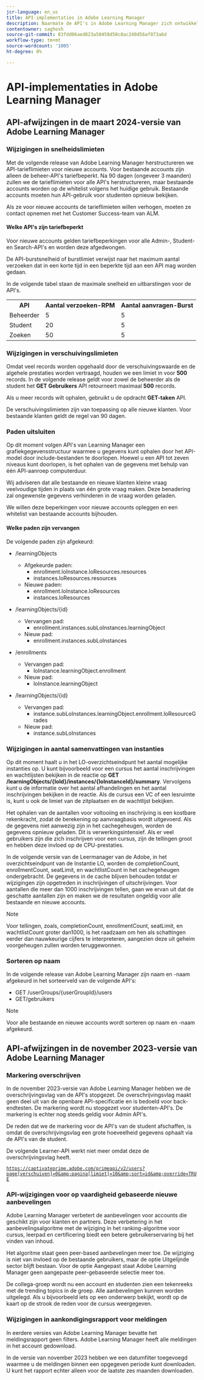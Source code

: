 ```yaml
---
jcr-language: en_us
title: API-implementaties in Adobe Learning Manager
description: Naarmate de API's in Adobe Learning Manager zich ontwikkelen, worden API's periodiek gereorganiseerd of bijgewerkt. Wanneer API's evolueren, is de oude API verouderd en uiteindelijk verwijderd. Deze pagina bevat informatie die u moet weten wanneer u van verouderde API-versies naar nieuwere en stabielere API-versies migreert.
contentowner: saghosh
source-git-commit: 83fdd06aed823a50458d50c8ac240d56af873a6d
workflow-type: tm+mt
source-wordcount: '1005'
ht-degree: 0%

---
```



# API-implementaties in Adobe Learning Manager

## API-afwijzingen in de maart 2024-versie van Adobe Learning Manager

### Wijzigingen in snelheidslimieten

Met de volgende release van Adobe Learning Manager herstructureren we API-tarieflimieten voor nieuwe accounts. Voor bestaande accounts zijn alleen de beheer-API&#39;s tariefbeperkt. Na 90 dagen (ongeveer 3 maanden) zullen we de tarieflimieten voor alle API&#39;s herstructureren, maar bestaande accounts worden op de whitelist volgens het huidige gebruik. Bestaande accounts moeten hun API-gebruik voor studenten opnieuw bekijken.

Als ze voor nieuwe accounts de tarieflimieten willen verhogen, moeten ze contact opnemen met het Customer Success-team van ALM.

#### Welke API&#39;s zijn tariefbeperkt

Voor nieuwe accounts gelden tariefbeperkingen voor alle Admin-, Student- en Search-API&#39;s en worden deze afgedwongen.

De API-burstsnelheid of burstlimiet verwijst naar het maximum aantal verzoeken dat in een korte tijd in een beperkte tijd aan een API mag worden gedaan.

In de volgende tabel staan de maximale snelheid en uitbarstingen voor de API&#39;s.

<table>
    <tr>
        <th>API</th>
        <th>Aantal verzoeken-RPM</th>
        <th>Aantal aanvragen-Burst</th>
    </tr>
    <tr>
        <td>Beheerder</td>
        <td>5</td>
        <td>5</td>
    </tr>
    <tr>
        <td>Student</td>
        <td>20</td>
        <td>5</td>
    </tr>
    <tr>
        <td>Zoeken</td>
        <td>50</td>
        <td>5</td>
    </tr>
</table>

### Wijzigingen in verschuivingslimieten

Omdat veel records worden opgehaald door de verschuivingswaarde en de algehele prestaties worden vertraagd, houden we een limiet in voor **500** records. In de volgende release geldt voor zowel de beheerder als de student het **GET Gebruikers** API retourneert maximaal **500** records.

Als u meer records wilt ophalen, gebruikt u de opdracht **GET-taken** API.

De verschuivingslimieten zijn van toepassing op alle nieuwe klanten. Voor bestaande klanten geldt de regel van 90 dagen.

### Paden uitsluiten

Op dit moment volgen API&#39;s van Learning Manager een grafiekgegevensstructuur waarmee u gegevens kunt ophalen door het API-model door include-bestanden te doorlopen. Hoewel u een API tot zeven niveaus kunt doorlopen, is het ophalen van de gegevens met behulp van één API-aanroep computerduur.

Wij adviseren dat alle bestaande en nieuwe klanten kleine vraag veelvoudige tijden in plaats van één grote vraag maken. Deze benadering zal ongewenste gegevens verhinderen in de vraag worden geladen.

We willen deze beperkingen voor nieuwe accounts opleggen en een whitelist van bestaande accounts bijhouden.

#### Welke paden zijn vervangen

De volgende paden zijn afgekeurd:

* /learningObjects
   * Afgekeurde paden:
      * enrollment.loInstance.loResources.resources
      * instances.loResources.resources
   * Nieuwe paden:
      * enrollment.loInstance.loResources
      * instances.loResources

* /learningObjects/{id}
   * Vervangen pad:
      * enrollment.instances.subLoInstances.learningObject
   * Nieuw pad:
      * enrollment.instances.subLoInstances

* /enrollments
   * Vervangen pad:
      * loInstance.learningObject.enrollment
   * Nieuw pad:
      * loInstance.learningObject

* /learningObjects/{id}
   * Vervangen pad:
      * instance.subLoInstances.learningObject.enrollment.loResourceGrades
   * Nieuw pad:
      * instance.subLoInstances

### Wijzigingen in aantal samenvattingen van instanties

Op dit moment haalt u in het LO-overzichtseindpunt het aantal mogelijke instanties op. U kunt bijvoorbeeld voor een cursus het aantal inschrijvingen en wachtlijsten bekijken in de reactie op **GET /learningObjects/{loId}/instances/{loInstanceId}/summary**. Vervolgens kunt u de informatie over het aantal afhandelingen en het aantal inschrijvingen bekijken in de reactie. Als de cursus een VC of een lesruimte is, kunt u ook de limiet van de zitplaatsen en de wachtlijst bekijken.

Het ophalen van de aantallen voor voltooiing en inschrijving is een kostbare rekenkracht, zodat de berekening op aanvraagbasis wordt uitgevoerd. Als de gegevens niet aanwezig zijn in het cachegeheugen, worden de gegevens opnieuw geladen. Dit is verwerkingsintensief. Als er veel gebruikers zijn die zich inschrijven voor een cursus, zijn de tellingen groot en hebben deze invloed op de CPU-prestaties.

In de volgende versie van de Leermanager van de Adobe, in het overzichtseindpunt van de Instantie LO, worden de completionCount, enrollmentCount, seatLimit, en wachtlistCount in het cachegeheugen ondergebracht. De gegevens in de cache blijven behouden totdat er wijzigingen zijn opgetreden in inschrijvingen of uitschrijvingen. Voor aantallen die meer dan 1000 inschrijvingen tellen, gaan we ervan uit dat de geschatte aantallen zijn en maken we de resultaten ongeldig voor alle bestaande en nieuwe accounts.

>[!NOTE]
>
>Voor tellingen, zoals, completionCount, enrollmentCount, seatLimit, en wachtlistCount groter dan1000, is het raadzaam om hen als schattingen eerder dan nauwkeurige cijfers te interpreteren, aangezien deze uit geheim voorgeheugen zullen worden teruggewonnen.

### Sorteren op naam

In de volgende release van Adobe Learning Manager zijn naam en -naam afgekeurd in het sorteerveld van de volgende API&#39;s:

* GET /userGroups/{userGroupId}/users
* GET/gebruikers

>[!NOTE]
>
>Voor alle bestaande en nieuwe accounts wordt sorteren op naam en -naam afgekeurd.


## API-afwijzingen in de november 2023-versie van Adobe Learning Manager

### Markering overschrijven

In de november 2023-versie van Adobe Learning Manager hebben we de overschrijvingsvlag van de API&#39;s stopgezet. De overschrijvingsvlag maakt geen deel uit van de openbare API-specificatie en is bedoeld voor back-endtesten. De markering wordt nu stopgezet voor studenten-API&#39;s. De markering is echter nog steeds geldig voor Admin API&#39;s.

De reden dat we de markering voor de API&#39;s van de student afschaffen, is omdat de overschrijvingsvlag een grote hoeveelheid gegevens ophaalt via de API&#39;s van de student.

De volgende Learner-API werkt niet meer omdat deze de overschrijvingsvlag heeft.

<code>https://captivateprime.adobe.com/primeapi/v2/users?page[verschuiven]=0&amp;pagina[limiet]=10&amp;sort=id&amp;override=TRUE</code>

### API-wijzigingen voor op vaardigheid gebaseerde nieuwe aanbevelingen

Adobe Learning Manager verbetert de aanbevelingen voor accounts die geschikt zijn voor klanten en partners. Deze verbetering in het aanbevelingsalgoritme met de wijziging in het ranking-algoritme voor cursus, leerpad en certificering biedt een betere gebruikerservaring bij het vinden van inhoud.

Het algoritme staat geen peer-based aanbevelingen meer toe. De wijziging is niet van invloed op de bestaande gebruikers, maar de optie Uitgelijnde sector blijft bestaan. Voor de optie Aangepast staat Adobe Learning Manager geen aangepaste peer-gebaseerde selectie meer toe.

De collega-groep wordt nu een account en studenten zien een tekenreeks met de trending topics in de groep. Alle aanbevelingen kunnen worden uitgelegd. Als u bijvoorbeeld iets op een onderwerp bekijkt, wordt op de kaart op de strook de reden voor de cursus weergegeven.

### Wijzigingen in aankondigingsrapport voor meldingen

In eerdere versies van Adobe Learning Manager bevatte het meldingsrapport geen filters. Adobe Learning Manager heeft alle meldingen in het account gedownload.

In de versie van november 2023 hebben we een datumfilter toegevoegd waarmee u de meldingen binnen een opgegeven periode kunt downloaden.  U kunt het rapport echter alleen voor de laatste zes maanden downloaden.